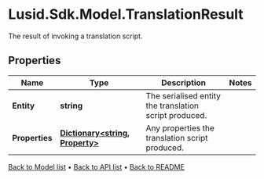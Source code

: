 # Lusid.Sdk.Model.TranslationResult
The result of invoking a translation script.

## Properties

Name | Type | Description | Notes
------------ | ------------- | ------------- | -------------
**Entity** | **string** | The serialised entity the translation script produced. | 
**Properties** | [**Dictionary&lt;string, Property&gt;**](Property.md) | Any properties the translation script produced. | 

[Back to Model list](../README.md#documentation-for-models) &#8226; [Back to API list](../README.md#documentation-for-api-endpoints) &#8226; [Back to README](../README.md)

